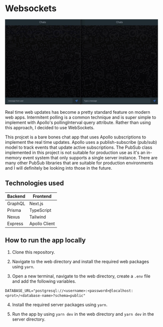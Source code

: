 # Websockets

![Subscription messages](assets/sub.gif)

Real time web updates has become a pretty standard feature on modern web apps. Intermitent polling is a common technique and is super simple to implement with Apollo's pollingInterval query attribute. Rather than using this approach, I decided to use WebSockets.


This projcet is a bare bones chat app that uses Apollo subscriptions to implement the real time updates. Apollo uses a publish-subscribe (pub/sub) model to track events that update active subscriptions. The PubSub class implemented in this project is not suitable for production use as it's an in-memory event system that only supports a single server instance. There are many other PubSub libraries that are suitable for production environments and I will definitely be looking into those in the future.

## Technologies used

| Backend | Frontend      |
| ------- | ------------- |
| GraphQL | Next.js       |
| Prisma  | TypeScript    |
| Nexus   | Tailwind      |
| Express | Apollo Client |

## How to run the app locally

1. Clone this repository.

2. Navigate to the web directory and install the required web packages using `yarn`.

3. Open a new terminal, navigate to the web directory, create a `.env` file and add the following variables.

```
DATABASE_URL="postgresql://<username>:<password>@localhost:<prot>/<database-name>?schema=public"
```

4. Install the required server packages using `yarn`.

5. Run the app by using `yarn dev` in the web directory and `yarn dev` in the server directory.
